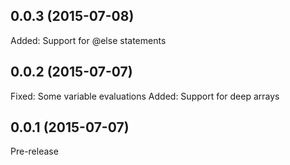 ## 0.0.3 (2015-07-08)

Added: Support for @else statements

## 0.0.2 (2015-07-07)

Fixed: Some variable evaluations
Added: Support for deep arrays

## 0.0.1 (2015-07-07)

Pre-release
